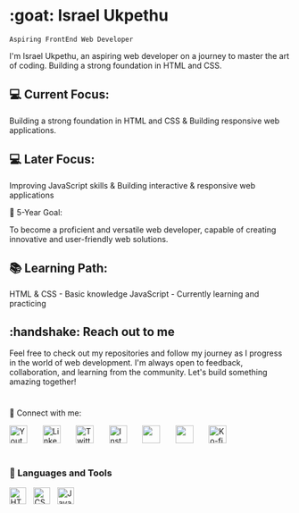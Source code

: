 <h1 align="left">:goat: Israel Ukpethu</h1>

`Aspiring FrontEnd Web Developer`

<p align="left">I'm Israel Ukpethu, an aspiring web developer on a journey to master the art of coding. Building a strong foundation in HTML and CSS.</p>

<h2 align="left">💻 Current Focus:</h2>

<p align="left">Building a strong foundation in HTML and CSS & Building responsive web applications.</p>

<h2 align="left">💻 Later Focus:</h2>

<p align="left">Improving JavaScript skills & Building interactive & responsive web applications</p>

🚀 5-Year Goal:

To become a proficient and versatile web developer, capable of creating innovative and user-friendly web solutions.</p>

<h2 align="left">📚 Learning Path:</h2>

<p align="left">HTML & CSS - Basic knowledge
JavaScript - Currently learning and practicing</p>

<h2 align="left">:handshake: Reach out to me</h2>

<p align="left">Feel free to check out my repositories and follow my journey as I progress in the world of web development. I'm always open to feedback, collaboration, and learning from the community. Let's build something amazing together!</p>

#

🔗 Connect with me:

<a href="https://www.youtube.com/c/DevProTips"><img width="32px" alt="Youtube" title="Youtube" src="https://i.imgur.com/qiXu7b2.png"/></a>
  &#8287;&#8287;&#8287;&#8287;&#8287;
<a href="https://www.linkedin.com/in/justcallmezino/"><img width="32px" alt="LinkedIn" title="LinkedIn" src="https://i.imgur.com/yRpa1dQ.png"/></a>
  &#8287;&#8287;&#8287;&#8287;&#8287;
<a href="https://x.com/justcallmezino"><img width="32px" alt="Twitter" title="Twitter" src="https://i.imgur.com/AixJgnm.png"/></a>
  &#8287;&#8287;&#8287;&#8287;&#8287;
<a href="https://instagram.com/justcallmezino"><img width="32px" alt="Instagram" title="Instagram" src="https://imgur.com/gallery/WL5l49J"/></a>
  &#8287;&#8287;&#8287;&#8287;&#8287;
<a href="#" alt="Discord" title=""><img width="32px" src="https://i.imgur.com/OViZO8J.png"/></a>
  &#8287;&#8287;&#8287;&#8287;&#8287;
<a href="#"><img width="32px" alt="" title="" src="https://i.imgur.com/mVm29vK.png"></a>
  &#8287;&#8287;&#8287;&#8287;&#8287;
<a href="#"><img width="32px" alt="Ko-fi" title="Buy me a coffee" src="https://i.imgur.com/PpLeD3K.png"/></a>

#

### 🧰 Languages and Tools
<img align="left" alt="HTML" width="30px" style="padding-right:10px;" src="https://cdn.jsdelivr.net/gh/devicons/devicon/icons/html5/html5-plain.svg" />
<img align="left" alt="CSS" width="30px" style="padding-right:10px;" src="https://cdn.jsdelivr.net/gh/devicons/devicon/icons/css3/css3-plain.svg" />
<img align="left" alt="JavaScript" width="30px" style="padding-right:10px;" src="https://cdn.jsdelivr.net/gh/devicons/devicon/icons/javascript/javascript-plain.svg" />

<!--
**justcallmezino** is a ✨ _special_ ✨ repository because its `README.md` (this file) appears on your GitHub profile.

Here are some ideas to get you started:

- 🔭 I’m currently working on ...
- 🌱 I’m currently learning ...
- 👯 I’m looking to collaborate on ...
- 🤔 I’m looking for help with ...
- 💬 Ask me about ...
- 📫 How to reach me: ...
- 😄 Pronouns: ...
- ⚡ Fun fact: ...
-->
